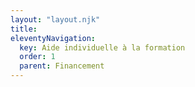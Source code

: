 ```yaml
---
layout: "layout.njk"
title: 
eleventyNavigation:
  key: Aide individuelle à la formation
  order: 1
  parent: Financement
---
```

